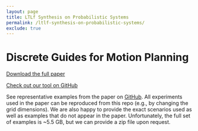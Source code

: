 ```yaml
---
layout: page
title: LTLf Synthesis on Probabilistic Systems
permalink: /ltlf-synthesis-on-probabilistic-systems/
exclude: true
---
```


# Discrete Guides for Motion Planning

[Download the full paper](/assets/gandalf-2020-ltlf-synthesis-on-probabilistic-systems.pdf)

[Check out our tool on GitHub](https://github.com/andrewmw94/ltlf_prism)

See representative examples from the paper on [GitHub](https://github.com/andrewmw94/gandalf_2020_experiments). All experiments used in the paper can be reproduced from this repo (e.g., by changing the grid dimensions). We are also happy to provide the exact scenarios used as well as examples that do not appear in the paper. Unfortunately, the full set of examples is ~5.5 GB, but we can provide a zip file upon request.